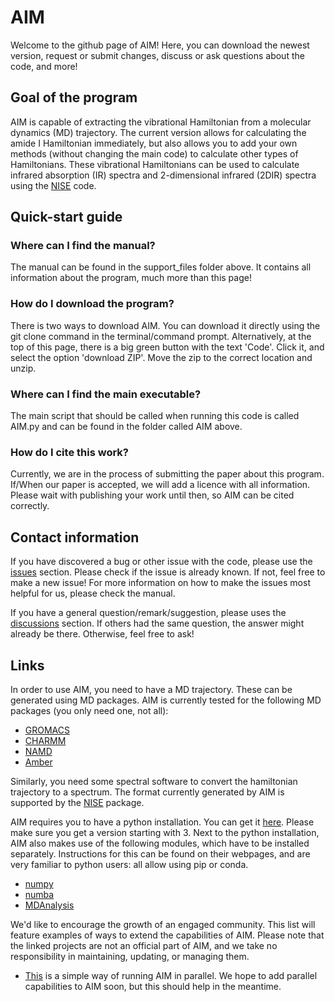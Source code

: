 # AIM

Welcome to the github page of AIM! Here, you can download the newest version, request or submit changes, discuss or ask questions about the code, and more!


## Goal of the program

AIM is capable of extracting the vibrational Hamiltonian from a molecular dynamics (MD) trajectory. The current version allows for calculating the amide I Hamiltonian immediately, but also allows you to add your own methods (without changing the main code) to calculate other types of Hamiltonians. These vibrational Hamiltonians can be used to calculate infrared absorption (IR) spectra and 2-dimensional infrared (2DIR) spectra using the [NISE](https://github.com/GHlacour/NISE_2017) code.

## Quick-start guide

### Where can I find the manual?
The manual can be found in the support_files folder above. It contains all information about the program, much more than this page!

### How do I download the program?
There is two ways to download AIM. You can download it directly using the git clone command in the terminal/command prompt. Alternatively, at the top of this page, there is a big green button with the text 'Code'. Click it, and select the option 'download ZIP'. Move the zip to the correct location and unzip.

### Where can I find the main executable?
The main script that should be called when running this code is called AIM.py and can be found in the folder called AIM above.

### How do I cite this work?
Currently, we are in the process of submitting the paper about this program. If/When our paper is accepted, we will add a licence with all information. Please wait with publishing your work until then, so AIM can be cited correctly.


## Contact information

If you have discovered a bug or other issue with the code, please use the [issues](https://github.com/Kimvana/AIM/issues) section. Please check if the issue is already known. If not, feel free to make a new issue! For more information on how to make the issues most helpful for us, please check the manual. 

If you have a general question/remark/suggestion, please uses the [discussions](https://github.com/Kimvana/AIM/discussions) section. If others had the same question, the answer might already be there. Otherwise, feel free to ask!


## Links

In order to use AIM, you need to have a MD trajectory. These can be generated using MD packages. AIM is currently tested for the following MD packages (you only need one, not all):
* [GROMACS](https://www.gromacs.org/)
* [CHARMM](https://www.charmm.org/)
* [NAMD](https://www.ks.uiuc.edu/Research/namd/)
* [Amber](https://ambermd.org/)

Similarly, you need some spectral software to convert the hamiltonian trajectory to a spectrum. The format currently generated by AIM is supported by the [NISE](https://github.com/GHlacour/NISE_2017) package.

AIM requires you to have a python installation. You can get it [here](https://www.python.org/). Please make sure you get a version starting with 3.
Next to the python installation, AIM also makes use of the following modules, which have to be installed separately. Instructions for this can be found on their webpages, and are very familiar to python users: all allow using pip or conda.
* [numpy](https://numpy.org/)
* [numba](https://numba.pydata.org/)
* [MDAnalysis](https://www.mdanalysis.org/)

We'd like to encourage the growth of an engaged community. This list will feature examples of ways to extend the capabilities of AIM. Please note that the linked projects are not an official part of AIM, and we take no responsibility in maintaining, updating, or managing them.
* [This](https://github.com/lacourjansenlab/Parallel_AIM_script) is a simple way of running AIM in parallel. We hope to add parallel capabilities to AIM soon, but this should help in the meantime. 


